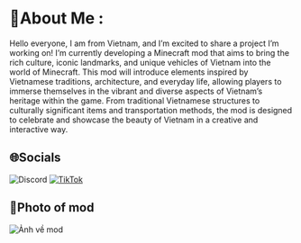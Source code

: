 # 💫About Me :
Hello everyone, I am from Vietnam, and I’m excited to share a project I’m working on! I’m currently developing a Minecraft mod that aims to bring the rich culture, iconic landmarks, and unique vehicles of Vietnam into the world of Minecraft. This mod will introduce elements inspired by Vietnamese traditions, architecture, and everyday life, allowing players to immerse themselves in the vibrant and diverse aspects of Vietnam’s heritage within the game. From traditional Vietnamese structures to culturally significant items and transportation methods, the mod is designed to celebrate and showcase the beauty of Vietnam in a creative and interactive way.

## 🌐Socials
![Discord](htttps://discord.gg/https://discord.gg/EwRbZ8gy) [![TikTok](https://img.shields.io/badge/TikTok-%23000000.svg?logo=TikTok&logoColor=white)]([[https://tiktok.com/@https://www.tiktok.com/@yametekudasai7209](https://www.tiktok.com/@yametekudasai7209)](https://www.tiktok.com/@yametekudasai7209)) 
## 📝Photo of mod
![Ảnh về mod](https://i.ibb.co/s9vp1pk7/0a982c45618d6f618ea618a8e4a30bb2373605f1.png)
